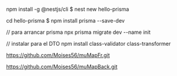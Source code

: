 npm install -g @nestjs/cli
$ nest new hello-prisma


 cd hello-prisma
$ npm install prisma --save-dev



// para arrancar prisma
npx prisma migrate dev --name init


// instalar para el DTO
npm install class-validator class-transformer 



https://github.com/Moises56/muMapFr.git

https://github.com/Moises56/muMapBack.git